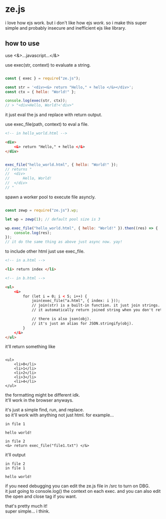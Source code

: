 
# ze.js

i love how ejs work. but i don't like how ejs *work*.
so i make this super simple and probably insecure and inefficient ejs like library.

## how to use
use <&>...javascript...</&>

use exec(str, context) to evaluate a string.
```js

const { exec } = require("ze.js");

const str = '<div><&> return "Hello," + hello </&></div>';
const ctx = { hello: "World!" };

console.log(exec(str, ctx));
// > "<div>Hello, World!<'div>"


```
it just eval the js and replace with return output.

use exec\_file(path, context) to eval a file.
```html
<!-- in hello_world.html -->

<div>
    <&> return "Hello," + hello </&>
</div>

```
```js

exec_file("hello_world.html", { hello: "World!" });
// returns "
//  <div>
//      Hello, World!
//  </div>
// "

```

spawn a worker pool to execute file asyncly.
```js

const zewp = require("ze.js").wp;

let wp = zewp(1); // default pool size is 3

wp.exec_file("hello_world.html", { hello: "World!" }).then((res) => {
    console.log(res);
});
// it do the same thing as above just async now. yay!


```

to include other html just use exec\_file.
```html
<!-- in a.html -->

<li> return index </li>

```
```html
<!-- in b.html -->

<ul>
    <&>
        for (let i = 0; i < 5; i++) {
            join(exec_file("a.html", { index: i }));
            // join(str) is a built-in function. it just join strings.
            // it automatically return joined string when you don't return anything

            // there is also json(obj).
            // it's just an alias for JSON.stringify(obj).
        }
    </&>
</ul>
```
it'll return something like
```

<ul>
    <li>0</li>
    <li>1</li>
    <li>2</li>
    <li>3</li>
    <li>4</li>
</ul>

```
the formatting might be different idk.  
it'll work in the browser anyways.

it's just a simple find, run, and replace.  
so it'll work with anything not just html.
for example...
```
in file 1

hello world!
```
```
in file 2
<&> return exec_file("file1.txt") </&>
```
it'll output
```
in file 2
in file 1

hello world!
```

if you need debugging you can edit the ze.js file in /src to turn on DBG.  
it just going to console.log() the context on each exec.
and you can also edit the open and close tag if you want. 

that's pretty much it!  
super simple... i think.  
